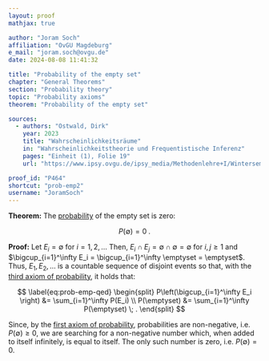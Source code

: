 ```yaml
---
layout: proof
mathjax: true

author: "Joram Soch"
affiliation: "OvGU Magdeburg"
e_mail: "joram.soch@ovgu.de"
date: 2024-08-08 11:41:32

title: "Probability of the empty set"
chapter: "General Theorems"
section: "Probability theory"
topic: "Probability axioms"
theorem: "Probability of the empty set"

sources:
  - authors: "Ostwald, Dirk"
    year: 2023
    title: "Wahrscheinlichkeitsräume"
    in: "Wahrscheinlichkeitstheorie und Frequentistische Inferenz"
    pages: "Einheit (1), Folie 19"
    url: "https://www.ipsy.ovgu.de/ipsy_media/Methodenlehre+I/Wintersemester+2324/Wahrscheinlichkeitstheorie+und+Frequentistische+Inferenz/1_Wahrscheinlichkeitsr%C3%A4ume.pdf"

proof_id: "P464"
shortcut: "prob-emp2"
username: "JoramSoch"
---
```



**Theorem:** The [probability](/D/prob) of the empty set is zero:

$$ \label{eq:prob-emp}
P(\emptyset) = 0 \; .
$$


**Proof:** Let $E_i = \emptyset$ for $i = 1,2,\ldots$ Then, $E_i \cap E_j = \emptyset \cap \emptyset = \emptyset$ for $i,j \geq 1$ and $\bigcup_{i=1}^\infty E_i = \bigcup_{i=1}^\infty \emptyset = \emptyset$. Thus, $E_1, E_2, \ldots$ is a countable sequence of disjoint events so that, with the [third axiom of probability](/D/prob-ax), it holds that:

$$ \label{eq:prob-emp-qed}
\begin{split}
P\left(\bigcup_{i=1}^\infty E_i \right) &= \sum_{i=1}^\infty P(E_i) \\
P(\emptyset) &= \sum_{i=1}^\infty P(\emptyset) \; .
\end{split}
$$

Since, by the [first axiom of probability](/D/prob-ax), probabilities are non-negative, i.e. $P(\emptyset) \geq 0$, we are searching for a non-negative number which, when added to itself infinitely, is equal to itself. The only such number is zero, i.e. $P(\emptyset) = 0$.